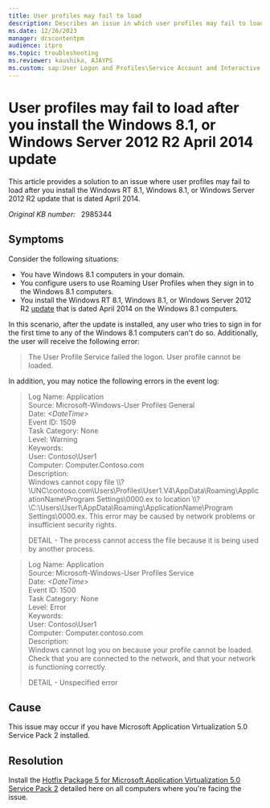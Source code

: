```yaml
---
title: User profiles may fail to load
description: Describes an issue in which user profiles may fail to load after you install the Windows RT 8.1, Windows 8.1, or Windows Server 2012 R2 update that is dated April 2014.
ms.date: 12/26/2023
manager: dcscontentpm
audience: itpro
ms.topic: troubleshooting
ms.reviewer: kaushika, AJAYPS
ms.custom: sap:User Logon and Profiles\Service Account and Interactive User Logon Issues and Credential Providers, csstroubleshoot
---
```

# User profiles may fail to load after you install the Windows 8.1, or Windows Server 2012 R2 April 2014 update

This article provides a solution to an issue where user profiles may fail to load after you install the Windows RT 8.1, Windows 8.1, or Windows Server 2012 R2 update that is dated April 2014.

_Original KB number:_ &nbsp; 2985344

## Symptoms

Consider the following situations:

- You have Windows 8.1 computers in your domain.
- You configure users to use Roaming User Profiles when they sign in to the Windows 8.1 computers.
- You install the Windows RT 8.1, Windows 8.1, or Windows Server 2012 R2 [update](https://support.microsoft.com/help/2919355) that is dated April 2014 on the Windows 8.1 computers.

In this scenario, after the update is installed, any user who tries to sign in for the first time to any of the Windows 8.1 computers can't do so. Additionally, the user will receive the following error:

> The User Profile Service failed the logon. User profile cannot be loaded.

In addition, you may notice the following errors in the event log:

> Log Name: Application  
Source:        Microsoft-Windows-User Profiles General  
Date:          *\<DateTime>*  
Event ID:      1509  
Task Category: None  
Level:         Warning  
Keywords:  
User:          Contoso\\User1  
Computer:      Computer.Contoso.com  
Description:  
Windows cannot copy file \\\\?\\UNC\\contoso.com\\Users\\Profiles\\User1.V4\\AppData\\Roaming\\ApplicationName\\Program Settings\\0000.ex to location \\\\?\\C:\\Users\\User1\\AppData\\Roaming\\ApplicationName\\Program Settings\\0000.ex. This error may be caused by network problems or insufficient security rights.  
>
> DETAIL - The process cannot access the file because it is being used by another process.

> Log Name:      Application  
Source:        Microsoft-Windows-User Profiles Service  
Date:          *\<DateTime>*  
Event ID:      1500  
Task Category: None  
Level:         Error  
Keywords:  
User:          Contoso\\User1  
Computer:      Computer.contoso.com  
Description:  
Windows cannot log you on because your profile cannot be loaded. Check that you are connected to the network, and that your network is functioning correctly.  
>
> DETAIL - Unspecified error

## Cause

This issue may occur if you have Microsoft Application Virtualization 5.0 Service Pack 2 installed.

## Resolution

Install the [Hotfix Package 5 for Microsoft Application Virtualization 5.0 Service Pack 2](https://support.microsoft.com/help/2963211) detailed here on all computers where you're facing the issue.
